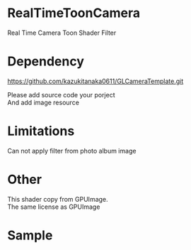RealTimeToonCamera
==================

Real Time Camera Toon Shader Filter 

Dependency
==================
https://github.com/kazukitanaka0611/GLCameraTemplate.git  

Please add source code your porject  
And add image resource

Limitations
==================  
Can not apply filter from photo album image  

Other
================== 
This shader copy from GPUImage.  
The same license as GPUImage 

Sample
==================  
 [image]: https://github.com/kazukitanaka0611/RealTimeToonCamera/blob/master/RealTimeToonCamera/Resources/Images/sample/sample_portlate.JPG

 [image]: https://github.com/kazukitanaka0611/RealTimeToonCamera/blob/master/RealTimeToonCamera/Resources/Images/sample/sample_landscape.JPG  
